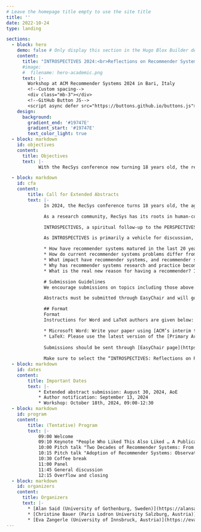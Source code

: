```yaml
---
# Leave the homepage title empty to use the site title
title: ''
date: 2022-10-24
type: landing

sections:
  - block: hero
    demo: false # Only display this section in the Hugo Blox Builder demo site
    content:
      title: "INTROSPECTIVES 2024:<br>Reflections on Recommender Systems:<br>Past, Present, and Future"
      #image:
      #  filename: hero-academic.png
      text: |-
        Workshop at ACM Recommender Systems 2024 in Bari, Italy
        <!--Custom spacing-->
        <div class="mb-3"></div>
        <!--GitHub Button JS-->
        <script async defer src="https://buttons.github.io/buttons.js"></script>
    design:
      background:
        gradient_end: '#19747E'
        gradient_start: '#19747E'
        text_color_light: true
  - block: markdown
    id: objectives
    content:
      title: Objectives
      text: |-
            With the RecSys conference now turning 18 years old, the recommender systems (RS) discipline ventures into "adulthood". This workshop serves as a platform for introspection, examining the evolution of Recommender Systems from its origins in CHI to its current state heavily influenced by and focusing on machine learning. We aim to foster discussions on the past, present, and future of the RecSys discipline, inviting the community to reflect on key questions such as the maturation of RecSys, shifts in research focus, and the impact and success of RecSys in practice. Topics include the changing landscape of RecSys problems, the evolving role of RecSys in addressing choice overload to the current motivations driving RecSys adoption. The workshop encourages open dialogue and critical reflection, bringing forth introspective questions to collaboratively explore the past, present, and future of RecSys as it transitions into adulthood.

  - block: markdown
    id: cfa
    content:
        title: Call for Extended Abstracts
        text: |-
              In 2024, the RecSys conference turns 18 years old, the age of majority in most parts of the world. As the conference, and the recommender systems (RS) discipline, ventures into adulthood, this workshop serves as a vehicle for reflecting on what we have done so far, and where we are heading to in the future.

              As a research community, RecSys has its roots in human-computer interaction, machine learning, and e-commerce. Papers presented at the RecSys conference in recent years point towards an increased focus on machine learning-oriented research with a lesser focus on the topics from RecSys' youth.

              INTROSPECTIVES, a spiritual follow-up to the PERSPECTIVES workshop series,  will be an in-person and interactive workshop in Bari. With the insights gained from PERSPECTIVES, and from being members of the RecSys community, we want to invite recommender systems researchers and practitioners to a forum for discussing the past, the present, and the future of the recommender systems discipline.

              As INTROSPECTIVES is primarily a vehicle for discussion, we will not be publishing proceedings after the workshop. Thus, instead of papers, this is a call for questions and topics to be submitted as extended abstracts of maximum two pages in ACM’s double column format, and discussed at the workshop. A starting point, we present potential topics in the list below; however any questions and topics within the larger RecSys space are welcome. The abstracts will be made available on the workshop’s website. 

              * How have recommender systems matured in the last 20 years?
              * How do current recommender systems problems differ from those from 20 years ago?
              * What impact have recommender systems, and recommender systems research had since their inception?
              * Why has recommender systems research and practice become successful (has it)?
              * What is the real new reason for having a recommender? Is it still choice overload as a starting point?

              # Submission Guidelines
              We encourage submissions on topics including those above. No proceedings will be published. Extended abstracts will be made available on the workshop website. Authors are encouraged to post their abstracts on arXiv.org

              Abstracts must be submitted through EasyChair and will go through selection and editorial review by the workshop organizers. Submissions should not be anonymized. 

              ## Format
              Format
              Instructions for Word and LaTeX authors are given below:

              * Microsoft Word: Write your paper using [ACM’s interim template](https://www.acm.org/binaries/content/assets/publications/word_style/interim-template-style/interim-layout.docx). Follow the embedded instructions to apply the paragraph styles to your various text elements. The text is in double-column format and no additional formatting is required at this stage.
              * LaTeX: Please use the latest version of the [Primary Article Template – LaTeX](https://portalparts.acm.org/hippo/latex_templates/acmart-primary.zip) to create your submission.
              
              Submissions should be sent through [EasyChair page](https://easychair.org/my/conference?conf=recsys2024workshops) by August 30, AoE.
              
              Make sure to select the “INTROSPECTIVES: Reflections on Recommender Systems Past, Present, and Future” track when creating a submission.
  - block: markdown
    id: dates
    content:
        title: Important Dates
        text: |-
            * Extended abstract submission: August 30, 2024, AoE
            * Author notification: September 13, 2024 
            * Workshop: October 18th, 2024, 09:00-12:30
  - block: markdown
    id: program
    content:
        title: (Tentative) Program
        text: |- 
            09:00 Welcome   
            09:10 Keynote "People Who Liked This Also Liked … A Publication Analysis of Three Decades of Recommender Systems" by Barry Smyth ([further information]({{<relref "keynote">}} "further information on keynote"))   
            10:00 Pitch talk "Two Decades of Recommender Systems: From Foundational Models to State-of-the-Art Advancements (2004-2024)" by Bahareh Rahmatikargar, Pooya Moradian Zadeh, and Ziad Kobti  
            10:15 Pitch talk "Adoption of Recommender Systems: Observations, Trends and Leveling the Playing Field" by Jaidev Shah and Miguel González-Fierro ([Extended Abstract](/uploads/adoption_of_recommender_systems.pdf))  
            10:30 Coffee break   
            11:00 Panel   
            11:45 General discussion   
            12:15 Overflow and closing
  - block: markdown
    id: organizers
    content:
      title: Organizers
      text: |-
        * [Alan Said (University of Gothenburg, Sweden)](https://alansaid.com)
        * [Christine Bauer (Paris Lodron University Salzburg, Austria)](https://christinebauer.eu/)
        * [Eva Zangerle (University of Innsbruck, Austria)](https://evazangerle.at) 
---
```

